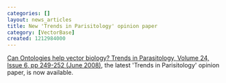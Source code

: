 ```yaml
---
categories: []
layout: news_articles
title: New 'Trends in Parisitology' opinion paper
category: [VectorBase]
created: 1212984000
---
```

<a href="http://www.ncbi.nlm.nih.gov/pubmed/18440275?ordinalpos=1&itool=EntrezSystem2.PEntrez.Pubmed.Pubmed_ResultsPanel.Pubmed_RVDocSum"> Can Ontologies help vector biology? Trends in Parasitology, Volume 24, Issue 6, pp 249-252 (June 2008)</a>, the latest 'Trends in Parisitology' opinion paper, is now available.
